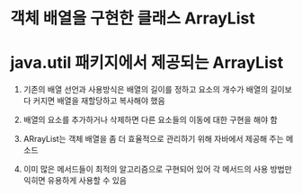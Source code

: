# 객체 배열을 구현한 클래스 ArrayList

# java.util 패키지에서 제공되는 ArrayList

1. 기존의 배열 선언과 사용방식은 배열의 길이를 정하고 요소의 개수가 배열의 길이보다 커지면 배열을 재할당하고 복사해야 했음

2. 배열의 요소를 추가하거나 삭제하면 다른 요소들의 이동에 대한 구현을 해야 함

3. ARrayList는 객체 배열을 좀 더 효율적으로 관리하기 위해 자바에서 제공해 주는 메소드

4. 이미 많은 메서드들이 최적의 알고리즘으로 구현되어 있어 각 메서드의 사용 방법만 익히면 유용하게 사용할 수 있음


